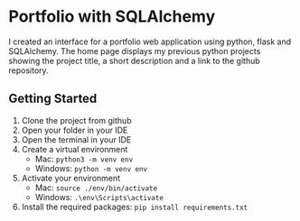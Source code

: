 # Portfolio with SQLAlchemy

I created an interface for a portfolio web application using python, flask and SQLAlchemy. The home page displays my previous python projects showing the project title, a short description and a link to the github repository.

## Getting Started
1. Clone the project from github
2. Open your folder in your IDE
3. Open the terminal in your IDE
4. Create a virtual environment
   - Mac: ```python3 -m venv env```
   - Windows: ```python -m venv env```
5. Activate your environment
   - Mac: ```source ./env/bin/activate```
   - Windows: ```.\env\Scripts\activate```
6. Install the required packages: ```pip install requirements.txt```